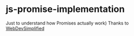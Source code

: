 # js-promise-implementation

Just to understand how Promises actually work)
Thanks to <a href="https://github.com/WebDevSimplified" target="_blank">WebDevSimplified</a>
